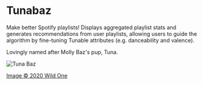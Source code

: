 # Tunabaz

Make better Spotify playlists! Displays aggregated playlist stats and generates recommendations from user playlists, allowing users to guide the algorithm by fine-tuning Tunable attributes (e.g. danceability and valence).

Lovingly named after Molly Baz's pup, Tuna.

![Tuna Baz](https://cdn.shopify.com/s/files/1/0011/7532/2687/articles/Asset_2_1040x.png?v=1574871827)

[Image © 2020 Wild One](https://wildone.com/blogs/content/molly-and-tuna)
